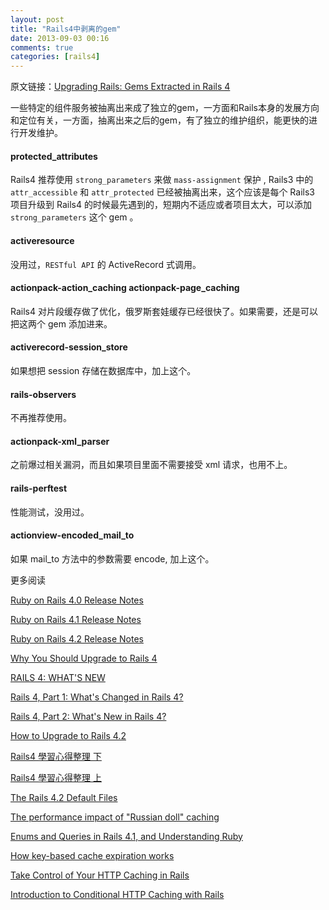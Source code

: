 ```yaml
---
layout: post
title: "Rails4中剥离的gem"
date: 2013-09-03 00:16
comments: true
categories: [rails4]
---
```

原文链接：[Upgrading Rails: Gems Extracted in Rails 4](http://www.andylindeman.com/2013/03/05/gems-extracted-in-rails-4.html "Upgrading Rails: Gems Extracted in Rails 4")

一些特定的组件服务被抽离出来成了独立的gem，一方面和Rails本身的发展方向和定位有关，一方面，抽离出来之后的gem，有了独立的维护组织，能更快的进行开发维护。

#### protected_attributes

Rails4 推荐使用 `strong_parameters` 来做 `mass-assignment` 保护 , Rails3 中的 `attr_accessible` 和 `attr_protected` 已经被抽离出来，这个应该是每个 Rails3 项目升级到 Rails4 的时候最先遇到的，短期内不适应或者项目太大，可以添加 `strong_parameters` 这个 gem 。

#### activeresource

没用过，`RESTful API` 的 ActiveRecord 式调用。

#### actionpack-action_caching actionpack-page_caching

Rails4 对片段缓存做了优化，俄罗斯套娃缓存已经很快了。如果需要，还是可以把这两个 gem 添加进来。

#### activerecord-session_store

如果想把 session 存储在数据库中，加上这个。

#### rails-observers

不再推荐使用。

#### actionpack-xml_parser

之前爆过相关漏洞，而且如果项目里面不需要接受 xml 请求，也用不上。

#### rails-perftest

性能测试，没用过。

#### actionview-encoded_mail_to

如果 mail_to 方法中的参数需要 encode, 加上这个。


更多阅读


[Ruby on Rails 4.0 Release Notes](http://guides.rubyonrails.org/4_0_release_notes.html "Ruby on Rails 4.0 Release Notes")


[Ruby on Rails 4.1 Release Notes](http://guides.rubyonrails.org/4_1_release_notes.html "Ruby on Rails 4.1 Release Notes")


[Ruby on Rails 4.2 Release Notes](http://guides.rubyonrails.org/4_2_release_notes.html "Ruby on Rails 4.2 Release Notes")


[Why You Should Upgrade to Rails 4](http://rubysnippets.com/2013/03/07/why-you-should-upgrade-to-rails-4/ "Why You Should Upgrade to Rails 4")


[RAILS 4: WHAT'S NEW](http://www.alfajango.com/blog/rails-4-whats-new/ "")


[Rails 4, Part 1: What's Changed in Rails 4?](https://blog.engineyard.com/2013/rails-4-changes "Rails 4, Part 1: What's Changed in Rails 4?")


[Rails 4, Part 2: What's New in Rails 4?](https://blog.engineyard.com/2013/new-in-rails-4 "Rails 4, Part 2: What's New in Rails 4?")


[How to Upgrade to Rails 4.2](http://www.justinweiss.com/blog/2015/01/27/how-to-upgrade-to-rails-4-dot-2 "How to Upgrade to Rails 4.2 ")


[Rails4 學習心得整理 下](http://blog.hellolucky.info/articles/ruby-on-rails-rails4-learning-experience-finishing-rails-4-zombie-outlaws-2/ "Rails4 學習心得整理 下")


[Rails4 學習心得整理 上](http://blog.hellolucky.info/articles/ruby-on-rails-rails4-learning-experience-finishing-rails-4-zombie-outlaws-1/ "Rails4 學習心得整理 上")


[The Rails 4.2 Default Files](http://richonrails.com/articles/the-rails-4-2-default-files "The Rails 4.2 Default Files")


[The performance impact of "Russian doll" caching](https://signalvnoise.com/posts/3690-the-performance-impact-of-russian-doll-caching "The performance impact of Russian doll caching")


[Enums and Queries in Rails 4.1, and Understanding Ruby](http://richonrails.com/articles/the-rails-4-2-default-files "Enums and Queries in Rails 4.1, and Understanding Ruby")


[How key-based cache expiration works](https://signalvnoise.com/posts/3113-how-key-based-cache-expiration-works "How key-based cache expiration works")


[Take Control of Your HTTP Caching in Rails](http://robots.thoughtbot.com/take-control-of-your-http-caching-in-rails "Take Control of Your HTTP Caching in Rails")

[Introduction to Conditional HTTP Caching with Rails](http://robots.thoughtbot.com/introduction-to-conditional-http-caching-with-rails "Introduction to Conditional HTTP Caching with Rails")


